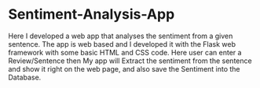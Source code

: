 # Sentiment-Analysis-App
Here I developed a web app that analyses the sentiment from a given sentence. The app is web based and I developed it with the Flask web framework with some basic HTML and CSS code. Here user can enter a Review/Sentence then My app will Extract the sentiment from the sentence and show it right on the web page, and also save the Sentiment into the Database.
